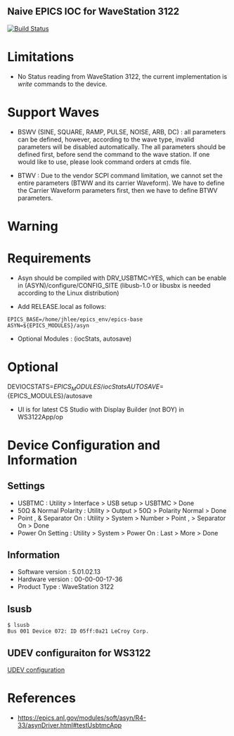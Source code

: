 Naive EPICS IOC for WaveStation 3122
---

[![Build Status](https://travis-ci.org/jeonghanlee/lecroy_ws3000.svg?branch=master)](https://travis-ci.org/jeonghanlee/lecroy_ws3000)


# Limitations

* No Status reading from WaveStation 3122, the current implementation is *write* commands to the device.


# Support Waves

* BSWV (SINE, SQUARE, RAMP, PULSE, NOISE, ARB, DC) : all parameters can be defined, however, according to the wave type, invalid parameters will be disabled automatically. The all parameters should be defined first, before send the command to the wave station. If one would like to use, please look command orders at cmds file.

* BTWV : Due to the vendor SCPI command limitation, we cannot set the entire parameters (BTWW and its carrier Waveform). We have to define the Carrier Waveform parameters first, then we have to define BTWV parameters. 


# Warning



# Requirements

* Asyn should be compiled with DRV_USBTMC=YES, which can be enable in (ASYN)/configure/CONFIG_SITE (libusb-1.0 or libusbx is needed according to the Linux distribution)

* Add RELEASE.local as follows:
```
EPICS_BASE=/home/jhlee/epics_env/epics-base
ASYN=${EPICS_MODULES}/asyn
```

* Optional Modules : (iocStats, autosave)

# Optional 
DEVIOCSTATS=${EPICS_MODULES}/iocStats
AUTOSAVE=${EPICS_MODULES}/autosave

* UI is for latest CS Studio with Display Builder (not BOY) in WS3122App/op


# Device Configuration and Information
## Settings
* USBTMC :  Utility > Interface > USB setup > USBTMC > Done
* 50Ω & Normal Polarity : Utility > Output >  50Ω > Polarity Normal > Done
* Point , & Separator On : Utility > System > Number > Point , > Separator On > Done
* Power On Setting : Utility > System > Power On : Last > More > Done
## Information
* Software version : 5.01.02.13
* Hardware version : 00-00-00-17-36
* Product Type : WaveStation 3122

## lsusb
```
$ lsusb 
Bus 001 Device 072: ID 05ff:0a21 LeCroy Corp.
```

## UDEV configuraiton for WS3122 

[UDEV configuration](tools/README.md)


# References
* https://epics.anl.gov/modules/soft/asyn/R4-33/asynDriver.html#testUsbtmcApp

